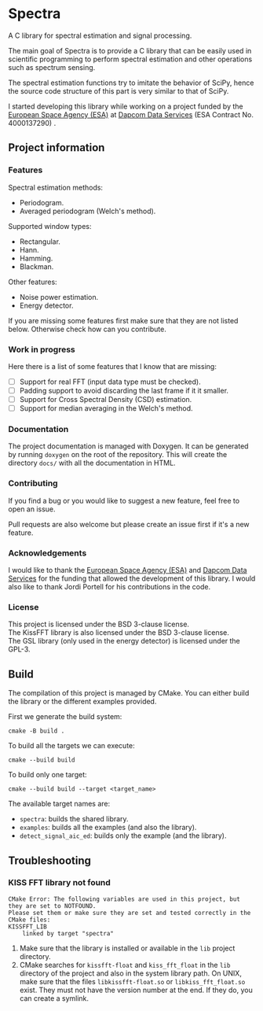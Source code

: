 # Spectra
A C library for spectral estimation and signal processing.

The main goal of Spectra is to provide a C library that can be easily used
in scientific programming to perform spectral estimation and other operations
such as spectrum sensing.

The spectral estimation functions try to imitate the behavior of SciPy, hence
the source code structure of this part is very similar to that of SciPy.

I started developing this library while working on a project funded by the
[European Space Agency (ESA)](https://www.esa.int/) at
[Dapcom Data Services](https://www.dapcom.es/) (ESA Contract No. 4000137290) .

## Project information
### Features
Spectral estimation methods:  
* Periodogram.
* Averaged periodogram (Welch's method).

Supported window types:  
* Rectangular.
* Hann.
* Hamming.
* Blackman.

Other features:  
* Noise power estimation.
* Energy detector.

If you are missing some features first make sure that they are not listed below.
Otherwise check how can you contribute.

### Work in progress
Here there is a list of some features that I know that are missing:  
* [ ] Support for real FFT (input data type must be checked).
* [ ] Padding support to avoid discarding the last frame if it it smaller.
* [ ] Support for Cross Spectral Density (CSD) estimation.
* [ ] Support for median averaging in the Welch's method.

### Documentation
The project documentation is managed with Doxygen. It can be generated by running
`doxygen` on the root of the repository. This will create the directory `docs/` with
all the documentation in HTML.

### Contributing
If you find a bug or you would like to suggest a new feature, feel free to open an issue.

Pull requests are also welcome but please create an issue first if it's a new feature.

### Acknowledgements
I would like to thank the [European Space Agency (ESA)](https://www.esa.int/) and
[Dapcom Data Services](https://www.dapcom.es/) for the funding that allowed
the development of this library. I would also like to thank Jordi Portell
for his contributions in the code.

### License
This project is licensed under the BSD 3-clause license.  
The KissFFT library is also licensed under the BSD 3-clause license.  
The GSL library (only used in the energy detector) is licensed under the GPL-3.

## Build
The compilation of this project is managed by CMake. You can either build the library or
the different examples provided.

First we generate the build system:
```
cmake -B build .
```

To build all the targets we can execute:
```
cmake --build build
```

To build only one target:
```
cmake --build build --target <target_name>
```

The available target names are:  
* `spectra`: builds the shared library.
* `examples`: builds all the examples (and also the library).
* `detect_signal_aic_ed`: builds only the example (and the library).

## Troubleshooting
### KISS FFT library not found
```
CMake Error: The following variables are used in this project, but they are set to NOTFOUND.
Please set them or make sure they are set and tested correctly in the CMake files:
KISSFFT_LIB
    linked by target "spectra"
```
1. Make sure that the library is installed or available in the `lib` project directory.
2. CMake searches for `kissfft-float` and `kiss_fft_float` in the `lib` directory of the
project and also in the system library path. On UNIX, make sure that the files `libkissfft-float.so`
or `libkiss_fft_float.so` exist. They must not have the version number at the end.
If they do, you can create a symlink.
